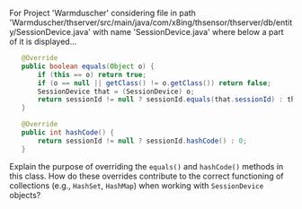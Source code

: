 For Project 'Warmduscher' considering file in path 'Warmduscher/thserver/src/main/java/com/x8ing/thsensor/thserver/db/entity/SessionDevice.java' with name 'SessionDevice.java' where below a part of it is displayed...
```java
   @Override
   public boolean equals(Object o) {
       if (this == o) return true;
       if (o == null || getClass() != o.getClass()) return false;
       SessionDevice that = (SessionDevice) o;
       return sessionId != null ? sessionId.equals(that.sessionId) : that.sessionId == null;
   }

   @Override
   public int hashCode() {
       return sessionId != null ? sessionId.hashCode() : 0;
   }
```
Explain the purpose of overriding the `equals()` and `hashCode()` methods in this class.  How do these overrides contribute to the correct functioning of collections (e.g., `HashSet`, `HashMap`) when working with `SessionDevice` objects?